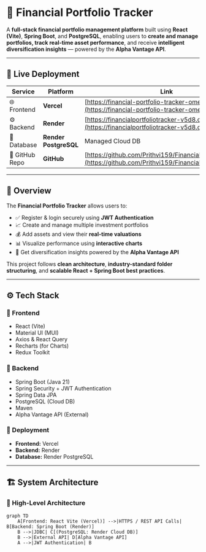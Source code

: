 # 💼 Financial Portfolio Tracker

A **full-stack financial portfolio management platform** built using **React (Vite)**, **Spring Boot**, and **PostgreSQL**, enabling users to **create and manage portfolios, track real-time asset performance**, and receive **intelligent diversification insights** — powered by the **Alpha Vantage API**.

---

## 🚀 Live Deployment

| Service | Platform | Link |
|----------|-----------|------|
| 🌐 Frontend | **Vercel** | [https://financial-portfolio-tracker-omega.vercel.app](https://financial-portfolio-tracker-omega.vercel.app) |
| ⚙️ Backend | **Render** | [https://financialportfoliotracker-v5d8.onrender.com](https://financialportfoliotracker-v5d8.onrender.com) |
| 💾 Database | **Render PostgreSQL** | Managed Cloud DB |
| 📁 GitHub Repo | **GitHub** | [https://github.com/Prithvi159/FinancialPortfolioTracker](https://github.com/Prithvi159/FinancialPortfolioTracker) |

---

## 🧩 Overview

The **Financial Portfolio Tracker** allows users to:
- ✅ Register & login securely using **JWT Authentication**
- 📈 Create and manage multiple investment portfolios
- 💰 Add assets and view their **real-time valuations**
- 📊 Visualize performance using **interactive charts**
- 🤖 Get diversification insights powered by the **Alpha Vantage API**

This project follows **clean architecture**, **industry-standard folder structuring**, and **scalable React + Spring Boot best practices**.

---

## ⚙️ Tech Stack

### 🔹 Frontend
- React (Vite)
- Material UI (MUI)
- Axios & React Query
- Recharts (for Charts)
- Redux Toolkit

### 🔹 Backend
- Spring Boot (Java 21)
- Spring Security + JWT Authentication
- Spring Data JPA
- PostgreSQL (Cloud DB)
- Maven
- Alpha Vantage API (External)

### 🔹 Deployment
- **Frontend:** Vercel  
- **Backend:** Render  
- **Database:** Render PostgreSQL  

---

## 🏗️ System Architecture

### 🔹 High-Level Architecture
```mermaid
graph TD
    A[Frontend: React Vite (Vercel)] -->|HTTPS / REST API Calls| B[Backend: Spring Boot (Render)]
    B -->|JDBC| C[(PostgreSQL: Render Cloud DB)]
    B -->|External API| D[Alpha Vantage API]
    A -->|JWT Authentication| B
